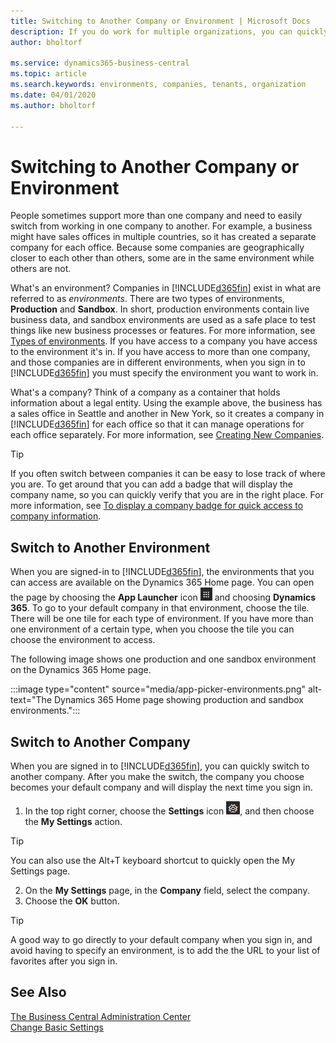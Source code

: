 ```yaml
---
title: Switching to Another Company or Environment | Microsoft Docs
description: If you do work for multiple organizations, you can quickly switch between the environments and companies.
author: bholtorf

ms.service: dynamics365-business-central
ms.topic: article
ms.search.keywords: environments, companies, tenants, organization
ms.date: 04/01/2020
ms.author: bholtorf

---
```


# Switching to Another Company or Environment
People sometimes support more than one company and need to easily switch from working in one company to another. For example, a business might have sales offices in multiple countries, so it has created a separate company for each office. Because some companies are geographically closer to each other than others, some are in the same environment while others are not. 

What's an environment? Companies in [!INCLUDE[d365fin](includes/d365fin_md.md)] exist in what are referred to as *environments*. There are two types of environments, **Production** and **Sandbox**. In short, production environments contain live business data, and sandbox environments are used as a safe place to test things like new business processes or features. For more information, see [Types of environments](/dev-itpro/administration/tenant-admin-center-environments.md#types-of-environments). If you have access to a company you have access to the environment it's in. If you have access to more than one company, and those companies are in different environments, when you sign in to [!INCLUDE[d365fin](includes/d365fin_md.md)] you must specify the environment you want to work in. 

What's a company? Think of a company as a container that holds information about a legal entity. Using the example above, the business has a sales office in Seattle and another in New York, so it creates a company in [!INCLUDE[d365fin](includes/d365fin_md.md)] for each office so that it can manage operations for each office separately. For more information, see [Creating New Companies](about-new-company.md).

> [!TIP]
> If you often switch between companies it can be easy to lose track of where you are. To get around that you can add a badge that will display the company name, so you can quickly verify that you are in the right place. For more information, see [To display a company badge for quick access to company information](ui-change-basic-settings.md#to-display-a-company-badge-for-quick-access-to-company-information).

## Switch to Another Environment
When you are signed-in to [!INCLUDE[d365fin](includes/d365fin_md.md)], the environments that you can access are available on the Dynamics 365 Home page. You can open the page by choosing the **App Launcher** icon ![App Launcher](media/app-launcher-icon.png "The App Launcher provides access to more features") and choosing **Dynamics 365**. To go to your default company in that environment, choose the tile. There will be one tile for each type of environment. If you have more than one environment of a certain type, when you choose the tile you can choose the environment to access.

The following image shows one production and one sandbox environment on the Dynamics 365 Home page.

:::image type="content" source="media/app-picker-environments.png" alt-text="The Dynamics 365 Home page showing production and sandbox environments.":::

## Switch to Another Company
When you are signed in to [!INCLUDE[d365fin](includes/d365fin_md.md)], you can quickly switch to another company. After you make the switch, the company you choose becomes your default company and will display the next time you sign in.

1. In the top right corner, choose the **Settings** icon ![Settings](media/ui-experience/settings_icon_small.png "Settings icon for role center"), and then choose the **My Settings** action.

> [!TIP]
> You can also use the Alt+T keyboard shortcut to quickly open the My Settings page.

2. On the **My Settings** page, in the **Company** field, select the company. 
3. Choose the **OK** button.

> [!TIP]
> A good way to go directly to your default company when you sign in, and avoid having to specify an environment, is to add the the URL to your list of favorites after you sign in.

## See Also
[The Business Central Administration Center](/business-central/dev-itpro/administration/tenant-admin-center)  
[Change Basic Settings](ui-change-basic-settings.md)